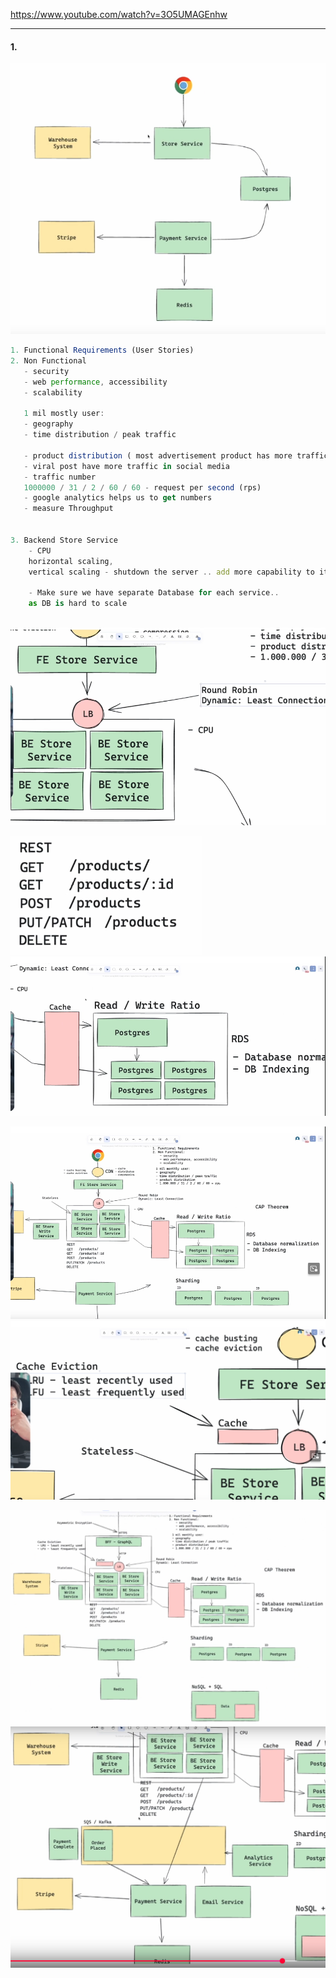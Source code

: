 https://www.youtube.com/watch?v=3O5UMAGEnhw

---
#### 1. 
![alt text](image.png)
```ts
1. Functional Requirements (User Stories)
2. Non Functional
   - security
   - web performance, accessibility
   - scalability

   1 mil mostly user: 
   - geography
   - time distribution / peak traffic
   
   - product distribution ( most advertisement product has more traffic )
   - viral post have more traffic in social media
   - traffic number 
   1000000 / 31 / 2 / 60 / 60 - request per second (rps)
   - google analytics helps us to get numbers
   - measure Throughput


3. Backend Store Service
    - CPU 
    horizontal scaling, 
    vertical scaling - shutdown the server .. add more capability to it - not practical now a days - it has downtime . not elastic .. 

    - Make sure we have separate Database for each service.. 
    as DB is hard to scale
    


```
![alt text](image-1.png)

![alt text](image-2.png)
![alt text](image-3.png)

![alt text](image-4.png)
![alt text](image-5.png)

![alt text](image-6.png)
![alt text](image-7.png)